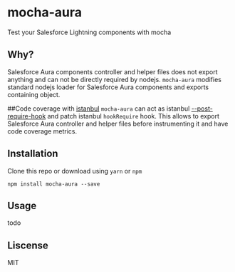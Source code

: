 # mocha-aura

Test your Salesforce Lightning components with mocha

## Why?
Salesforce Aura components controller and helper files does not export anything and can not be directly required by nodejs. `mocha-aura` modifies standard nodejs loader for Salesforce Aura components and exports containing object.

##Code coverage with [istanbul](https://github.com/gotwarlost/istanbul)
`mocha-aura` can act as istanbul [--post-require-hook](http://gotwarlost.github.io/istanbul/public/apidocs/classes/Hook.html) and patch istanbul `hookRequire` hook. This allows to export Salesforce Aura controller and helper files before instrumenting it and have code coverage metrics.

## Installation

Clone this repo or download using `yarn` or `npm`

```
npm install mocha-aura --save
```

## Usage

todo

## Liscense

MIT